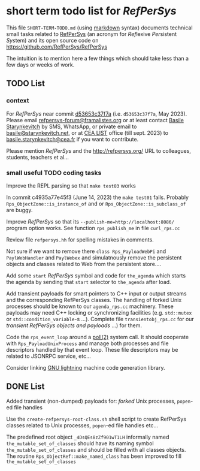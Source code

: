 # short term todo list for *RefPerSys* #

This file `SHORT-TERM-TODO.md` (using
[markdown](https://en.wikipedia.org/wiki/Markdown) syntax) documents
technical small tasks related to [RefPerSys](http://refpersys.org/)
(an acronym for *Ref*lexive *Per*sistent *Sys*tem) and its open source
code on https://github.com/RefPerSys/RefPerSys

The intuition is to mention here a few things which should take less
than a few days or weeks of work.


## TODO List


### context

For *RefPerSys* near commit [d53653c37f7a](https://github.com/RefPerSys/RefPerSys/commit/d53653c37f7a5dd0817a5f86256ef6f095944e25)  (i.e. `d53653c37f7a`, May 2023). Please email
[refpersys-forum@framalistes.org](mailto:refpersys-forum@framalistes.org)
or at least contact [Basile
Starynkevitch](http://starynkevitch.net/Basile/) by SMS, WhatsApp, or
private email to
[basile@starynkevitch.net](mailto:basile@starynkevitch.net), or at [CEA LIST](https://list.cea.fr/) office (till sept. 2023) to 
[basile.starynkevitch@cea.fr](mailto:basile.starynkevitch@cea.fr) if you
want to contribute.


Please mention *RefPerSys* and the http://refpersys.org/ URL to colleagues, students, teachers et al...

### small useful TODO coding tasks

Improve the REPL parsing so that `make test03` works


In commit c4935a77e45f3 (June 14, 2023) the `make test01`
fails. Probably `Rps_ObjectZone::is_instance_of` and or
`Rps_ObjectZone::is_subclass_of` are buggy.

Improve *RefPerSys* so that its `--publish-me=http://localhost:8086/`
program option works. See function `rps_publish_me` in file
`curl_rps.cc`

Review file `refpersys.hh` for spelling mistakes in comments.

Not sure if we want to remove there `class Rps_PayloadWebPi` and
`PaylWebHandler` and `PaylWebex` and simulatnously remove the
persistent objects and classes related to Web from the persistent
store....

Add some `start` *RefPerSys* symbol and code for `the_agenda` which
starts the agenda by sending that `start` selector to `the_agenda`
after load.

Add transient payloads for smart pointers to C++ input or output
streams and the corresponding RefPerSys classes. The handling of
forked Unix processes should be known to our `agenda_rps.cc`
machinery. These payloads may need C++ locking or synchronizing
facilities (e.g. `std::mutex` or `std::condition_variable`-s
...). Complete file `transientobj_rps.cc` for our *transient RefPerSys
objects and payloads* ...) for them.

Code the `rps_event_loop` around a
[poll(2)](https://man7.org/linux/man-pages/man2/poll.2.html) system
call. It should cooperate with `Rps_PayloadUnixProcess` and manage
both processes and file descriptors handled by that event loop. These
file descriptors may be related to JSONRPC service, etc...


Consider linking [GNU
lightning](https://www.gnu.org/software/lightning) machine code
generation library.

## DONE  List

Added transient (non-dumped) payloads for: *forked* Unix processes,
`popen`-ed file handles

Use the `create-refpersys-root-class.sh` shell script to create
RefPerSys classes related to Unix processes, `popen`-ed file handles
etc...

The predefined root object `_4DsQEs8zZf901wT1LH` informally named
`the_mutable_set_of_classes` should have its naming symbol
`the_mutable_set_of_classes` and should be filled with all classes
objects. The routine `Rps_ObjectRef::make_named_class` has been
improved to fill `the_mutable_set_of_classes`

